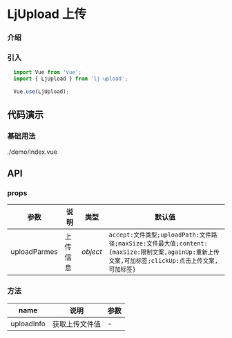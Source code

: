 # LjUpload 上传

### 介绍

### 引入

```js
  import Vue from 'vue';
  import { LjUpload } from 'lj-upload';
  
  Vue.use(LjUpload);
```

## 代码演示

### 基础用法

<demo-code>./demo/index.vue</demo-code>

## API

### props

| 参数 | 说明 | 类型 |  默认值 |
|------|------|-----|---------|
| uploadParmes | 上传信息 | _object_ | `accept:文件类型;uploadPath:文件路径;maxSize:文件最大值;content:{maxSize:限制文案,againUp:重新上传文案,可加标签;clickUp:点击上传文案,可加标签}` |

### 方法

| name | 说明 | 参数 |
|------|------|-----|
| uploadInfo | 获取上传文件值 | - |